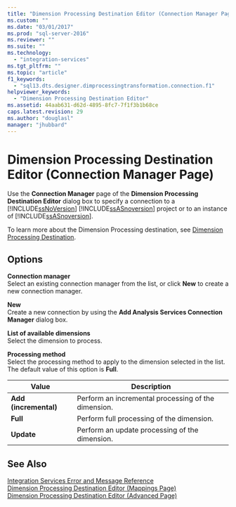 ```yaml
---
title: "Dimension Processing Destination Editor (Connection Manager Page) | Microsoft Docs"
ms.custom: ""
ms.date: "03/01/2017"
ms.prod: "sql-server-2016"
ms.reviewer: ""
ms.suite: ""
ms.technology: 
  - "integration-services"
ms.tgt_pltfrm: ""
ms.topic: "article"
f1_keywords: 
  - "sql13.dts.designer.dimprocessingtransformation.connection.f1"
helpviewer_keywords: 
  - "Dimension Processing Destination Editor"
ms.assetid: 44aab631-d62d-4895-8fc7-7f1f3b1b68ce
caps.latest.revision: 29
ms.author: "douglasl"
manager: "jhubbard"
---
```

# Dimension Processing Destination Editor (Connection Manager Page)
  Use the **Connection Manager** page of the **Dimension Processing Destination Editor** dialog box to specify a connection to a [!INCLUDE[ssNoVersion](../../advanced-analytics/r-services/includes/ssnoversion-md.md)] [!INCLUDE[ssASnoversion](../../analysis-services/includes/ssasnoversion-md.md)] project or to an instance of [!INCLUDE[ssASnoversion](../../analysis-services/includes/ssasnoversion-md.md)].  
  
 To learn more about the Dimension Processing destination, see [Dimension Processing Destination](../../integration-services/data-flow/dimension-processing-destination.md).  
  
## Options  
 **Connection manager**  
 Select an existing connection manager from the list, or click **New** to create a new connection manager.  
  
 **New**  
 Create a new connection by using the **Add Analysis Services Connection Manager** dialog box.  
  
 **List of available dimensions**  
 Select the dimension to process.  
  
 **Processing method**  
 Select the processing method to apply to the dimension selected in the list. The default value of this option is **Full**.  
  
|Value|Description|  
|-----------|-----------------|  
|**Add (incremental)**|Perform an incremental processing of the dimension.|  
|**Full**|Perform full processing of the dimension.|  
|**Update**|Perform an update processing of the dimension.|  
  
## See Also  
 [Integration Services Error and Message Reference](../../integration-services/integration-services-error-and-message-reference.md)   
 [Dimension Processing Destination Editor &#40;Mappings Page&#41;](../../integration-services/data-flow/dimension-processing-destination-editor-mappings-page.md)   
 [Dimension Processing Destination Editor &#40;Advanced Page&#41;](../../integration-services/data-flow/dimension-processing-destination-editor-advanced-page.md)  
  
  